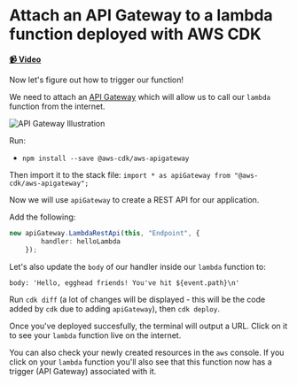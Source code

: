 # Attach an API Gateway to a lambda function deployed with AWS CDK

**[📹 Video](https://egghead.io/lessons/aws-attach-an-api-gateway-to-a-lambda-function-deployed-with-aws-cdk)**

Now let's figure out how to trigger our function!

We need to attach an [API Gateway](https://aws.amazon.com/api-gateway/) which will allow us to call our `lambda` function from the internet.

![API Gateway Illustration](https://res.cloudinary.com/dg3gyk0gu/image/upload/v1592247659/transcript-images/08-attach-an-api-gateway-to-a-lambda-function-deployed-with-aws-cdk-api-gateway.png)

Run:
* `npm install --save @aws-cdk/aws-apigateway`

Then import it to the stack file:
`import * as apiGateway from "@aws-cdk/aws-apigateway";`

Now we will use `apiGateway` to create a REST API for our application.

Add the following:

```ts
new apiGateway.LambdaRestApi(this, "Endpoint", {
        handler: helloLambda
    });
```

Let's also update the `body` of our handler inside our `lambda` function to:

`body: 'Hello, egghead friends! You've hit ${event.path}\n'`

Run `cdk diff` (a lot of changes will be displayed - this will be the code added by `cdk` due to adding `apiGateway`), then `cdk deploy`.

Once you've deployed succesfully, the terminal will output a URL. Click on it to see your `lambda` function live on the internet.

You can also check your newly created resources in the `aws` console. If you click on your `lambda` function you'll also see that this function now has a trigger (API Gateway) associated with it.